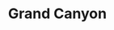 ---
unit_code: "GRCA"
unit_name: "Grand Canyon NP"
unit_type: "National Park"
nps_region: "Intermountain"
scalerank: 4
note: "null"
name: "Grand Canyon"
featureclass: "National Park Service"
geojson: >-
  {"type":"Feature","properties":{},"geometry":{"type":"Polygon","coordinates":[[[-111.6324462890625,36.81852213541667],[-111.64363606770834,36.77433268229167],[-111.65323893229167,36.74491373697917],[-111.68131510416667,36.707275390625],[-111.709716796875,36.6929931640625],[-111.74995930989584,36.65275065104167],[-111.7435302734375,36.61576334635417],[-111.81087239583334,36.533650716145836],[-111.80631510416667,36.509480794270836],[-111.82621256510417,36.51493326822917],[-111.82674153645834,36.49527994791667],[-111.82076009114584,36.47086588541667],[-111.82560221354167,36.43705240885417],[-111.84871419270834,36.42716471354167],[-111.85091145833334,36.416585286458336],[-111.82356770833334,36.40726725260417],[-111.85457356770834,36.36466471354167],[-111.82039388020834,36.302327473958336],[-111.80147298177084,36.26806640625],[-111.79386393229167,36.239095052083336],[-111.78853352864584,36.21378580729167],[-111.76285807291667,36.21012369791667],[-111.76285807291667,36.007283528645836],[-111.84977213541667,36.007283528645836],[-111.90287272135417,35.997639973958336],[-111.92220052083334,35.97831217447917],[-111.9608154296875,35.963826497395836],[-112.01395670572917,35.963826497395836],[-112.01395670572917,35.97831217447917],[-112.0477294921875,35.97831217447917],[-112.0477294921875,35.99283854166667],[-112.13948567708334,35.99283854166667],[-112.13948567708334,36.02176920572917],[-112.2457275390625,36.02176920572917],[-112.2457275390625,36.041097005208336],[-112.34232584635417,36.1038818359375],[-112.39542643229167,36.118367513020836],[-112.42439778645834,36.14249674479167],[-112.47269694010417,36.1473388671875],[-112.48714192708334,36.200439453125],[-112.55476888020834,36.224609375],[-112.56441243489584,36.326009114583336],[-112.54512532552084,36.335652669270836],[-112.52095540364584,36.326009114583336],[-112.48714192708334,36.3453369140625],[-112.51131184895834,36.35498046875],[-112.60786946614584,36.326009114583336],[-112.59342447916667,36.287353515625],[-112.62239583333334,36.258382161458336],[-112.66585286458334,36.287353515625],[-112.67549641927084,36.27775065104167],[-112.73824055989584,36.287353515625],[-112.79622395833334,36.239095052083336],[-112.8348388671875,36.224609375],[-112.8782958984375,36.156982421875],[-112.8782958984375,36.27775065104167],[-112.87825520833334,36.2799072265625],[-112.8941650390625,36.275472005208336],[-112.91023763020834,36.266682942708336],[-112.92439778645834,36.25553385416667],[-112.9364013671875,36.243489583333336],[-112.95267740885417,36.237548828125],[-113.02144368489584,36.232625325520836],[-113.092041015625,36.197835286458336],[-113.10335286458334,36.188557942708336],[-113.11421712239584,36.18155924479167],[-113.1790771484375,36.15812174479167],[-113.19352213541667,36.13623046875],[-113.20450846354167,36.110066731770836],[-113.2191162109375,36.088094075520836],[-113.24458821614584,36.0789794921875],[-113.26981608072917,36.081502278645836],[-113.2862548828125,36.085205078125],[-113.29976399739584,36.084065755208336],[-113.31624348958334,36.072102864583336],[-113.33280436197917,36.053914388020836],[-113.339111328125,36.0400390625],[-113.33553059895834,35.99405924479167],[-113.33614095052084,35.97281901041667],[-113.33418782552084,35.969970703125],[-113.31966145833334,35.95947265625],[-113.31571451822917,35.95361328125],[-113.3173828125,35.95060221354167],[-113.32108561197917,35.94852701822917],[-113.32307942708334,35.945515950520836],[-113.319091796875,35.91263834635417],[-113.31193033854167,35.883015950520836],[-113.30859375,35.85123697916667],[-113.31624348958334,35.812093098958336],[-113.33097330729167,35.7825927734375],[-113.35050455729167,35.762410481770836],[-113.3739013671875,35.750447591145836],[-113.4002685546875,35.7457275390625],[-113.41080729166667,35.7471923828125],[-113.44482421875,35.759521484375],[-113.45442708333334,35.760457356770836],[-113.472412109375,35.760009765625],[-113.4820556640625,35.762451171875],[-113.5926513671875,35.827880859375],[-113.6119384765625,35.830322265625],[-113.63570149739584,35.830810546875],[-113.64697265625,35.83536783854167],[-113.66239420572917,35.8453369140625],[-113.67875162760417,35.84965006510417],[-113.67875162760417,35.8558349609375],[-113.673583984375,35.8587646484375],[-113.67093912760417,35.862019856770836],[-113.6689453125,35.8658447265625],[-113.66573079427084,35.8701171875],[-113.6842041015625,35.87723795572917],[-113.69942220052084,35.88053385416667],[-113.70975748697917,35.8880615234375],[-113.71541341145834,35.9241943359375],[-113.72049967447917,35.9410400390625],[-113.72823079427084,35.954182942708336],[-113.73771158854167,35.95951334635417],[-113.755615234375,35.96366373697917],[-113.76253255208334,35.974568684895836],[-113.76814778645834,36.0067138671875],[-113.7774658203125,36.02579752604167],[-113.7886962890625,36.036580403645836],[-113.803466796875,36.0428466796875],[-113.85575358072917,36.05668131510417],[-113.871337890625,36.063313802083336],[-113.87801106770834,36.071858723958336],[-113.88346354166667,36.08251953125],[-113.90201822916667,36.10343424479167],[-113.90201822916667,35.9735107421875],[-113.94547526041667,35.987996419270836],[-113.97928873697917,36.026611328125],[-113.97928873697917,36.113525390625],[-113.93583170572917,36.1376953125],[-113.8392333984375,36.1376953125],[-113.7764892578125,36.16666666666667],[-113.76200358072917,36.14249674479167],[-113.7330322265625,36.1473388671875],[-113.7330322265625,36.09903971354167],[-113.69921875,36.128011067708336],[-113.68233235677084,36.123779296875],[-113.67989095052084,36.12320963541667],[-113.7071533203125,36.09366861979167],[-113.6895751953125,36.070068359375],[-113.62381998697917,36.12320963541667],[-113.6461181640625,36.084554036458336],[-113.6219482421875,36.01212565104167],[-113.64127604166667,35.9735107421875],[-113.593017578125,36.0169677734375],[-113.61710611979167,36.041097005208336],[-113.593017578125,36.0604248046875],[-113.6026611328125,36.09903971354167],[-113.56884765625,36.094197591145836],[-113.53987630208334,36.00244140625],[-113.5157470703125,36.0169677734375],[-113.544677734375,36.041097005208336],[-113.51090494791667,36.0458984375],[-113.47709147135417,36.084554036458336],[-113.48673502604167,36.031453450520836],[-113.47709147135417,35.99283854166667],[-113.48193359375,35.958984375],[-113.53987630208334,35.963826497395836],[-113.5157470703125,35.944539388020836],[-113.52054850260417,35.91552734375],[-113.4915771484375,35.920369466145836],[-113.47709147135417,35.90104166666667],[-113.4481201171875,35.896240234375],[-113.4481201171875,35.852783203125],[-113.4722900390625,35.833455403645836],[-113.4384765625,35.833455403645836],[-113.40946451822917,35.843098958333336],[-113.4239501953125,35.867268880208336],[-113.39982096354167,35.910725911458336],[-113.37569173177084,35.91552734375],[-113.39982096354167,35.939697265625],[-113.4046630859375,35.920369466145836],[-113.4384765625,35.9058837890625],[-113.4481201171875,35.920369466145836],[-113.4239501953125,36.00244140625],[-113.44327799479167,36.02176920572917],[-113.4239501953125,36.0604248046875],[-113.40946451822917,36.050740559895836],[-113.39017740885417,36.07975260416667],[-113.35636393229167,36.084554036458336],[-113.34672037760417,36.113525390625],[-113.370849609375,36.161824544270836],[-113.40946451822917,36.195638020833336],[-113.3853759765625,36.195638020833336],[-113.34187825520834,36.156982421875],[-113.327392578125,36.113525390625],[-113.283935546875,36.118367513020836],[-113.25980631510417,36.1038818359375],[-113.23079427083334,36.1038818359375],[-113.21630859375,36.14249674479167],[-113.19217936197917,36.17626953125],[-113.14388020833334,36.18115234375],[-113.14872233072917,36.224609375],[-113.16805013020834,36.25358072916667],[-113.177734375,36.27286783854167],[-113.16805013020834,36.326009114583336],[-113.09562174479167,36.326009114583336],[-113.09562174479167,36.29703776041667],[-113.04732259114584,36.29703776041667],[-113.04248046875,36.35498046875],[-113.023193359375,36.38395182291667],[-113.04248046875,36.38395182291667],[-113.02799479166667,36.412923177083336],[-112.70930989583334,36.412923177083336],[-112.70930989583334,36.456380208333336],[-112.64168294270834,36.4757080078125],[-112.61271158854167,36.499837239583336],[-112.583740234375,36.49503580729167],[-112.57893880208334,36.48050944010417],[-112.540283203125,36.456380208333336],[-112.44852701822917,36.45157877604167],[-112.44368489583334,36.43705240885417],[-112.40506998697917,36.42740885416667],[-112.38578287760417,36.43705240885417],[-112.34232584635417,36.39359537760417],[-112.36161295572917,36.38395182291667],[-112.31815592447917,36.369466145833336],[-112.34232584635417,36.35013834635417],[-112.14432779947917,36.35013834635417],[-112.14432779947917,36.335652669270836],[-112.0477294921875,36.335652669270836],[-112.03324381510417,36.30668131510417],[-112.00911458333334,36.301839192708336],[-111.94632975260417,36.30668131510417],[-111.92704264322917,36.32120768229167],[-111.883544921875,36.32120768229167],[-111.89803059895834,36.35498046875],[-111.94148763020834,36.3453369140625],[-111.91251627604167,36.369466145833336],[-111.9173583984375,36.3984375],[-111.89322916666667,36.42740885416667],[-111.85941569010417,36.44970703125],[-111.85941569010417,36.4853515625],[-111.88045247395834,36.487141927083336],[-111.86836751302084,36.51456705729167],[-111.83528645833334,36.544026692708336],[-111.80631510416667,36.58194986979167],[-111.77742513020834,36.611653645833336],[-111.76790364583334,36.65201822916667],[-111.74845377604167,36.69254557291667],[-111.72920735677084,36.717854817708336],[-111.68896484375,36.73649088541667],[-111.658203125,36.78361002604167],[-111.6324462890625,36.81852213541667]]]}}
number: 104
title: "Grand Canyon"
---